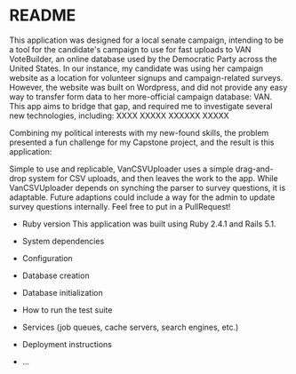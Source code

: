 # README

This application was designed for a local senate campaign, intending to be a tool for the candidate's campaign to use for fast uploads to VAN VoteBuilder, an online database used by the Democratic Party across the United States. In our instance, my candidate was using her campaign website as a location for volunteer signups and campaign-related surveys. However, the website was built on Wordpress, and did not provide any easy way to transfer form data to her more-official campaign database: VAN. This app aims to bridge that gap, and required me to investigate several new technologies, including: XXXX XXXXX XXXXXX XXXXX

Combining my political interests with my new-found skills, the problem presented a fun challenge for my Capstone project, and the result is this application:

Simple to use and replicable, VanCSVUploader uses a simple drag-and-drop system for CSV uploads, and then leaves the work to the app. While VanCSVUploader depends on synching the parser to survey questions, it is adaptable. Future adaptions could include a way for the admin to update survey questions internally. Feel free to put in a PullRequest!

* Ruby version
This application was built using Ruby 2.4.1 and Rails 5.1.

* System dependencies

* Configuration

* Database creation

* Database initialization

* How to run the test suite

* Services (job queues, cache servers, search engines, etc.)

* Deployment instructions

* ...
